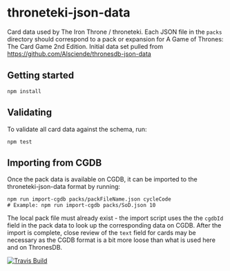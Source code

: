 # throneteki-json-data

Card data used by The Iron Throne / throneteki. Each JSON file in the `packs` directory should correspond to a pack or expansion for A Game of Thrones: The Card Game 2nd Edition. Initial data set pulled from https://github.com/Alsciende/thronesdb-json-data

## Getting started

```
npm install
```

## Validating

To validate all card data against the schema, run:

```
npm test
```

## Importing from CGDB
Once the pack data is available on CGDB, it can be imported to the throneteki-json-data format by running:
```
npm run import-cgdb packs/packFileName.json cycleCode
# Example: npm run import-cgdb packs/SoD.json 10
```

The local pack file must already exist - the import script uses the the `cgdbId` field in the pack data to look up the corresponding data on CGDB. After the import is complete, close review of the `text` field for cards may be necessary as the CGDB format is a bit more loose than what is used here and on ThronesDB.

[![Travis Build](https://travis-ci.org/ystros/throneteki-json-data.svg?branch=master)](https://travis-ci.org/ystros/throneteki-json-data)
